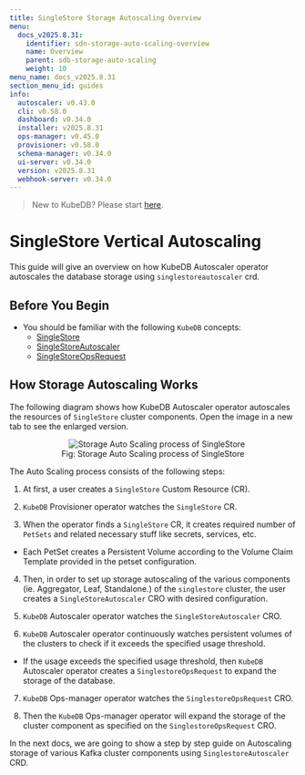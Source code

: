 ```yaml
---
title: SingleStore Storage Autoscaling Overview
menu:
  docs_v2025.8.31:
    identifier: sdn-storage-auto-scaling-overview
    name: Overview
    parent: sdb-storage-auto-scaling
    weight: 10
menu_name: docs_v2025.8.31
section_menu_id: guides
info:
  autoscaler: v0.43.0
  cli: v0.58.0
  dashboard: v0.34.0
  installer: v2025.8.31
  ops-manager: v0.45.0
  provisioner: v0.58.0
  schema-manager: v0.34.0
  ui-server: v0.34.0
  version: v2025.8.31
  webhook-server: v0.34.0
---
```


> New to KubeDB? Please start [here](/docs/v2025.8.31/README).

# SingleStore Vertical Autoscaling

This guide will give an overview on how KubeDB Autoscaler operator autoscales the database storage using `singlestoreautoscaler` crd.

## Before You Begin

- You should be familiar with the following `KubeDB` concepts:
    - [SingleStore](/docs/v2025.8.31/guides/singlestore/concepts/singlestore)
    - [SingleStoreAutoscaler](/docs/v2025.8.31/guides/singlestore/concepts/autoscaler)
    - [SingleStoreOpsRequest](/docs/v2025.8.31/guides/singlestore/concepts/opsrequest)

## How Storage Autoscaling Works

The following diagram shows how KubeDB Autoscaler operator autoscales the resources of `SingleStore` cluster components. Open the image in a new tab to see the enlarged version.

<figure align="center">
  <img alt="Storage Auto Scaling process of SingleStore" src="/docs/v2025.8.31/images/singlestore/storage-autoscaling.svg">
<figcaption align="center">Fig: Storage Auto Scaling process of SingleStore</figcaption>
</figure>


The Auto Scaling process consists of the following steps:

1. At first, a user creates a `SingleStore` Custom Resource (CR).

2. `KubeDB` Provisioner  operator watches the `SingleStore` CR.

3. When the operator finds a `SingleStore` CR, it creates required number of `PetSets` and related necessary stuff like secrets, services, etc.

- Each PetSet creates a Persistent Volume according to the Volume Claim Template provided in the petset configuration.

4. Then, in order to set up storage autoscaling of the various components (ie. Aggregator, Leaf, Standalone.) of the `singlestore` cluster, the user creates a `SingleStoreAutoscaler` CRO with desired configuration.

5. `KubeDB` Autoscaler operator watches the `SingleStoreAutoscaler` CRO.

6. `KubeDB` Autoscaler operator continuously watches persistent volumes of the clusters to check if it exceeds the specified usage threshold.
- If the usage exceeds the specified usage threshold, then `KubeDB` Autoscaler operator creates a `SinglestoreOpsRequest` to expand the storage of the database.

7. `KubeDB` Ops-manager operator watches the `SinglestoreOpsRequest` CRO.

8. Then the `KubeDB` Ops-manager operator will expand the storage of the cluster component as specified on the `SinglestoreOpsRequest` CRO.

In the next docs, we are going to show a step by step guide on Autoscaling storage of various Kafka cluster components using `SinglestoreAutoscaler` CRD.
